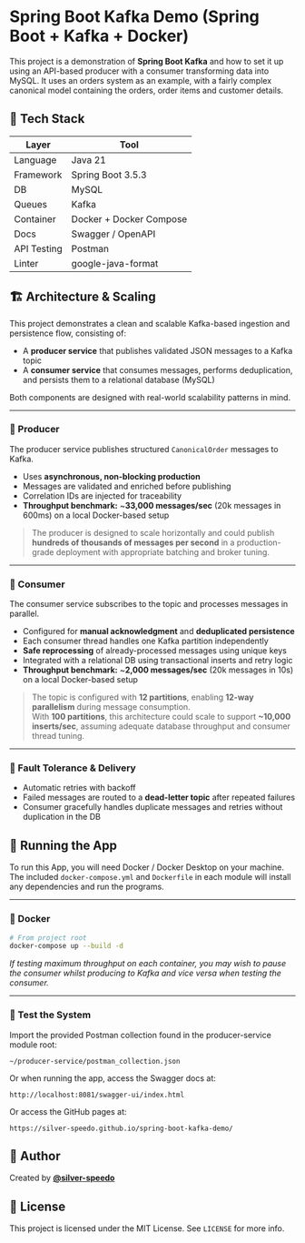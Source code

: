 # Spring Boot Kafka Demo (Spring Boot + Kafka + Docker)

This project is a demonstration of **Spring Boot Kafka** and how to set it up using an API-based producer with a consumer 
transforming data into MySQL. It uses an orders system as an example, with a fairly complex canonical model containing 
the orders, order items and customer details.

## 🔨 Tech Stack

| Layer       | Tool                    |
|-------------|-------------------------|
| Language    | Java 21                 |
| Framework   | Spring Boot 3.5.3       |
| DB          | MySQL                   |
| Queues      | Kafka                   |
| Container   | Docker + Docker Compose |
| Docs        | Swagger / OpenAPI       |
| API Testing | Postman                 |
| Linter      | google-java-format      |

## 🏗️ Architecture & Scaling

This project demonstrates a clean and scalable Kafka-based ingestion and persistence flow, consisting of:

- A **producer service** that publishes validated JSON messages to a Kafka topic
- A **consumer service** that consumes messages, performs deduplication, and persists them to a relational database (MySQL)

Both components are designed with real-world scalability patterns in mind.

---

### 🔄 Producer

The producer service publishes structured `CanonicalOrder` messages to Kafka.

- Uses **asynchronous, non-blocking production**
- Messages are validated and enriched before publishing
- Correlation IDs are injected for traceability
- **Throughput benchmark:** ~**33,000 messages/sec** (20k messages in 600ms) on a local Docker-based setup

> The producer is designed to scale horizontally and could publish **hundreds of thousands of messages per second** in a production-grade deployment with appropriate batching and broker tuning.

---

### 🧵 Consumer

The consumer service subscribes to the topic and processes messages in parallel.

- Configured for **manual acknowledgment** and **deduplicated persistence**
- Each consumer thread handles one Kafka partition independently
- **Safe reprocessing** of already-processed messages using unique keys
- Integrated with a relational DB using transactional inserts and retry logic
- **Throughput benchmark:** ~**2,000 messages/sec** (20k messages in 10s) on a local Docker-based setup

> The topic is configured with **12 partitions**, enabling **12-way parallelism** during message consumption.  
> With **100 partitions**, this architecture could scale to support **~10,000 inserts/sec**, assuming adequate database throughput and consumer thread tuning.

---

### 🧪 Fault Tolerance & Delivery

- Automatic retries with backoff
- Failed messages are routed to a **dead-letter topic** after repeated failures
- Consumer gracefully handles duplicate messages and retries without duplication in the DB

## 🚀 Running the App

To run this App, you will need Docker / Docker Desktop on your machine. The included ```docker-compose.yml``` and 
```Dockerfile``` in each module will install any dependencies and run the programs.

---

### 🐳 Docker

```bash
# From project root
docker-compose up --build -d
```

_If testing maximum throughput on each container, you may wish to pause the consumer whilst producing to Kafka and vice 
versa when testing the consumer._

---

### 🧪 Test the System

Import the provided Postman collection found in the producer-service module root:

```
~/producer-service/postman_collection.json
```

Or when running the app, access the Swagger docs at:

```
http://localhost:8081/swagger-ui/index.html
```

Or access the GitHub pages at:

```
https://silver-speedo.github.io/spring-boot-kafka-demo/
```

## 🧠 Author

Created by **[@silver-speedo](https://github.com/silver-speedo)**

## 📄 License

This project is licensed under the MIT License. See `LICENSE` for more info.

